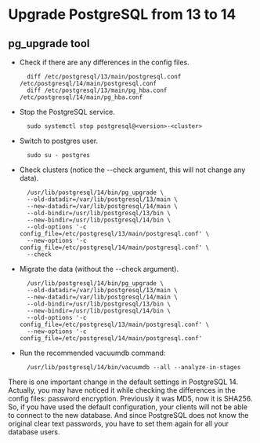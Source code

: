 # Upgrade PostgreSQL from 13 to 14
## pg_upgrade tool
- Check if there are any differences in the config files.

        diff /etc/postgresql/13/main/postgresql.conf /etc/postgresql/14/main/postgresql.conf
        diff /etc/postgresql/13/main/pg_hba.conf /etc/postgresql/14/main/pg_hba.conf

- Stop the PostgreSQL service.

        sudo systemctl stop postgresql@<version>-<cluster>

- Switch to postgres user.

        sudo su - postgres

- Check clusters (notice the --check argument, this will not change any data).

        /usr/lib/postgresql/14/bin/pg_upgrade \
        --old-datadir=/var/lib/postgresql/13/main \
        --new-datadir=/var/lib/postgresql/14/main \
        --old-bindir=/usr/lib/postgresql/13/bin \
        --new-bindir=/usr/lib/postgresql/14/bin \
        --old-options '-c config_file=/etc/postgresql/13/main/postgresql.conf' \
        --new-options '-c config_file=/etc/postgresql/14/main/postgresql.conf' \
        --check

- Migrate the data (without the --check argument).

        /usr/lib/postgresql/14/bin/pg_upgrade \
        --old-datadir=/var/lib/postgresql/13/main \
        --new-datadir=/var/lib/postgresql/14/main \
        --old-bindir=/usr/lib/postgresql/13/bin \
        --new-bindir=/usr/lib/postgresql/14/bin \
        --old-options '-c config_file=/etc/postgresql/13/main/postgresql.conf' \
        --new-options '-c config_file=/etc/postgresql/14/main/postgresql.conf'

- Run the recommended vacuumdb command:

        /usr/lib/postgresql/14/bin/vacuumdb --all --analyze-in-stages

There is one important change in the default settings in PostgreSQL 14. Actually, you may have noticed it while checking the differences in the config files: password encryption. Previously it was MD5, now it is SHA256. So, if you have used the default configuration, your clients will not be able to connect to the new database. And since PostgreSQL does not know the original clear text passwords, you have to set them again for all your database users.
